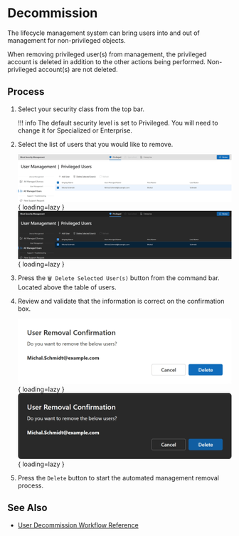 # Decommission

The lifecycle management system can bring users into and out of management for non-privileged objects.  

When removing privileged user(s) from management, the privileged account is deleted in addition to the other actions being performed. Non-privileged account(s) are not deleted.

## Process

1. Select your security class from the top bar.

    !!! info
        The default security level is set to Privileged. You will need to change it for Specialized or Enterprise.

2. Select the list of users that you would like to remove.

    ![Screenshot of a user on the user landing page that is selected. The decommission/trash can button is enabled.](../../../../assets/Images/Screenshots/Select-User-to-Remove-Light.png#only-light){ loading=lazy }
    ![Screenshot of a user on the user landing page that is selected. The decommission/trash can button is enabled.](../../../../assets/Images/Screenshots/Select-User-to-Remove-Dark.png#only-dark){ loading=lazy }

3. Press the `🗑️ Delete Selected User(s)` button from the command bar. Located above the table of users.

4. Review and validate that the information is correct on the confirmation box.

    ![Screenshot of the confirmation dialog showing the list of selected users, and the options to continue with the Delete or cancel the process.](../../../../assets/Images/Screenshots/User-Remove-Confirmation-Dialog-Light.png#only-light){ loading=lazy }
    ![Screenshot of the confirmation dialog showing the list of selected users, and the options to continue with the Delete or cancel the process.](../../../../assets/Images/Screenshots/User-Remove-Confirmation-Dialog-Dark.png#only-dark){ loading=lazy }

5. Press the `Delete` button to start the automated management removal process.

## See Also

- [User Decommission Workflow Reference](../../../../Reference/Architecture/Diagrams/User-Decommission.md)
